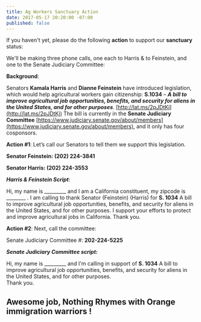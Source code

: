 ```yaml
---
title: Ag Workers Sanctuary Action
date: 2017-05-17 20:20:00 -07:00
published: false
---
```


If you haven't yet, please do the following **action** to support our **sanctuary** status:

We'll be making three phone calls, one each to Harris & to Feinstein, and one to the Senate Judiciary Committee:

**Background**:

Senators **Kamala Harris** and **Dianne Feinstein** have introduced legislation, which would help agricultural workers gain citizenship: **S.1034** – ***A bill to improve agricultural job opportunities, benefits, and security for aliens in the United States, and for other purposes***.  [http://lat.ms/2pJDtKj](http://lat.ms/2pJDtKj)  The bill is currently in the **Senate Judiciary Committee** [https://www.judiciary.senate.gov/about/members](https://www.judiciary.senate.gov/about/members), and it only has four cosponsors. 

**Action #1**:
Let’s call our Senators to tell them we support this legislation. 

**Senator Feinstein: (202) 224-3841**

**Senator Harris:  (202) 224-3553**

***Harris & Feinstein Script***:

Hi, my name is _________ and I am a California constituent, my zipcode is ________ .  I am calling to thank Senator (Feinstein) (Harris) for **S. 1034** A bill to improve agricultural job opportunities, benefits, and security for aliens in the United States, and for other purposes.  I support your efforts to protect and improve agricultural jobs in California.  Thank you.

**Action #2**:  Next, call the committee:

Senate Judiciary Committee #: **202-224-5225**

***Senate Judiciary Committee script:***

Hi, my name is _________ and I'm calling in support of **S. 1034** A bill to improve agricultural job opportunities, benefits, and security for aliens in the United States, and for other purposes.  
Thank you.

## Awesome job, Nothing Rhymes with Orange immigration warriors !







